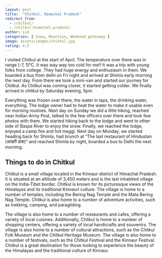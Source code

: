 ```yaml
---
layout: post
title:  "Chitkul, Himachal Pradesh"
redirect_from:
  - /chitkul/
  - /chitkul-himachal-pradesh/
author: sid
categories: [ Snow, Mountain, Weekend gateaway ]
image: assets/images/chitkul.jpg
rating: 4.5
---
```

I visited Chitkul at the start of April. The temperature over there was in range [-7, 1]°C. It was way way too cold for me!! It was a trip with young folks from college. They had huge energy and enthusiasm in them. We boarded a bus from delhi on Fri night and arrived at Shimla early morning the next day. From there we took a mini-van and started our journey for Chitkul. As Chitkul was coming closer, it started getting colder. We finally arrived in chitkul by Saturday evening, 5pm.

Everything was frozen over there, the water in taps, the drinking water, everything. The lodge owner had to heat the water to make it usable even for morning routines. Next day on Sunday we did a little hiking, reached near Indian Army Post, talked to the few officers over there and took few photos with them. We started hiking back to the lodge and went to other side of Baspa River to enjoy the snow. Finally, we reached the lodge, enjoyed a camp fire and hot maggi. Next day on Monday, we started heading back for Shimla, had brunch at “The last restaurant of Hindustan (आखरी ढाबा)” and reached Shimla by night, boarded a bus to Delhi the next morning.

<h2>Things to do in Chitkul</h2>

Chitkul is a small village located in the Kinnaur district of Himachal Pradesh. It is situated at an altitude of 3,450 meters and is the last inhabited village on the India-Tibet border. Chitkul is known for its picturesque views of the Himalayas and its traditional Kinnauri culture. The village is home to a number of temples, including the Bering Nag Temple and the Mata Bering Nag Temple. Chitkul is also home to a number of adventure activities, such as trekking, camping, and paragliding. 

The village is also home to a number of restaurants and cafes, offering a variety of local cuisines. Additionally, Chitkul is home to a number of shopping centers, offering a variety of local handicrafts and souvenirs. The village is also home to a number of cultural attractions, such as the Chitkul Folk Museum and the Chitkul Heritage Museum. The village is also home to a number of festivals, such as the Chitkul Festival and the Kinnaur Festival. Chitkul is a great destination for those looking to experience the beauty of the Himalayas and the traditional culture of Kinnaur.


<div class="pa-carousel-widget" style="width:100%; height:480px; display:none;"
  data-link="https://traveltriangle.com/blog/things-to-do-in-chitkul/"
  data-title="Snaps during Chitkul trip"
  data-delay="3">
  <object data="https://lh3.googleusercontent.com/C4gce3Ph-7-4AxhcuYzKFsa7aRjru1SZNzXkRtVdydf4bBU_MyfoYtfjwwLf0kif98q1s4nqmMq2jFlE4SWeAih5ZSa6gcmAbDH5e1MWJGcBeOjiRnryuYDMzbjasvJ91f9KBlFy2gg=w1920-h1080"></object>
  <object data="https://lh3.googleusercontent.com/WA7ImKCJ3ELsUl1zYwvjqrBSK2SCpuhfOflV3ESkv67aqrXaQMjwNvhlrAynS-mwkOe_DgG_BGfrSPaeaAGs3k9JrVpwtCNWG0BaAlAn8GdwE8VcPrfUyHOREBD_V3wDBda3-aq2_nc=w1920-h1080"></object>
  <object data="https://lh3.googleusercontent.com/DAve-2KIo31tOgKYiDtUzgtMIlMcz6sxFi7_KoN0onP7hW_P-gKWQ8YgOs5mLEj4Mm43hE7hnzTPfodpjFvL_yeEGZrfRqf6fIZiEShnqv3FV-bsQU7uPzKZGLIw5cPwJCGJ2NGTssE=w1920-h1080"></object>
  <object data="https://lh3.googleusercontent.com/1bUp_KjB-ryDjWWkR0MJrw_ux-3XNdlpkFCjkPNdb9bGJuOQeo23Yo6yIGj0YXB8GB4CcE1tOpE3u1R4OXrp41wvRwNf4esALKQnP7TGdOLdjo8l5tY0xQpqHG3Dk9c4khqpv9MEdXU=w1920-h1080"></object>
  <object data="https://lh3.googleusercontent.com/Uma6mlzHlZGn-wBCpTuaha8neURzv1_AU6Pz6NDKdT3qeu18JdOamjwUr9QCfeeWDZrTL9q2MiD5qwZ1bMz5VUvOHAK_JP4noXm4BtacmiyqMtQqZUTIW3sKCi1jizrMLMTRw8bBiUs=w1920-h1080"></object>
  <object data="https://lh3.googleusercontent.com/ToTTWUcfuVopS8fV_hP5UMy9B06Kxp4FEjU11T0lyPrLQif2H70jcM7qMeAw29qUFqpMgdgYGQyowjGhY-mWf8vmS_V1OWibOBVNUIXtQgrmWBHcaoF5nENAw692Os3-K_Y3P9czYD8=w1920-h1080"></object>
  <object data="https://lh3.googleusercontent.com/Vob-QKdVh-mEMqwryumvIB4DfAGJEmEcx1YPS2DEP_nEa810ck8wJ1MEPBOS-AtuQsn_MEWhckhfChr9OfA_bH_bBZ95XvgmKWARWzdN8zigdUDUlxJFqsEvNWl5OlYTzd357nqZIeY=w1920-h1080"></object>
  <object data="https://lh3.googleusercontent.com/Oo9tRaHSVf6h8hGrNPdPgB6wocqroy4z2Dp0p38ede92bpES14IHUjcka9ViBFTCqGLoMB4o8minibPlRm8RSWJ8A1-jyWsFVTC8TTW9ej_wcDmBVHpUhSmYxbvGZ-xLYqKgLRpqklM=w1920-h1080"></object>
  <object data="https://lh3.googleusercontent.com/KOFJ3SsjrW9LJQ2i5zxov9wzmP-N5gYsrJ3MdPnBd2s2CI6-jCANV5cj2GaUXnL7a3BdipSKT-KAlqm-h9cNx1lVKsqJtPqd4Upql6MOPyv0Yd-mU7NCuSSmh_Aw0XWtcaFiQoLEbiM=w1920-h1080"></object>
  <object data="https://lh3.googleusercontent.com/OGE7BH1FRzHohwQGJgHZ0XFD4ln-sVe10bdz3DSq8ie4OS6hksjkisJ5j2KC8-IQksFmkHsrYQzQed4NwP4quvBj9uEGmMXfkw2aTDCs0-oZH2cMpmZhEc67L0_7W3eThCvjB1Zxomw=w1920-h1080"></object>
  <object data="https://lh3.googleusercontent.com/bx4_PfHdl5D9unnCA7jbOSqLNecWld4e8wboHjyzYcvRqZsQVsMqhdbJhEMkydWtF0NjUKPtKLjicv6jT0_piK2J8ucxTNiauEiGdVxKVCnYhrCokn4729CwAC2zUSlUKDbX96G5ncw=w1920-h1080"></object>
  <object data="https://lh3.googleusercontent.com/Lf-VzH5du1ny2dCJMwcOG96x27CjANP6LOF6bkbWZG2bUXreh0ioWfGKXjkmu6zGhQtZ9PztBB7Qqs02igIDU3kfTwzthMbwBa2h50ioLfRb5CLQX3gpbISyAWCaduLfAbJ9bZYmows=w1920-h1080"></object>
  <object data="https://lh3.googleusercontent.com/gLGpgyhvK4_Q5faagN0KhtPKQzdpNEYLsEfOa7micsnillE1Miwm1xYUUeHoT4ea6RiBBdaoE46NvUgqsVKivaeA5qoJ2FvMufBCn5k6hODm5zDjSEhIALJ5UM6HrdKZBBOthbtk1NU=w1920-h1080"></object>
  <object data="https://lh3.googleusercontent.com/tnBq40nSIKki0EOsJ0PDVxWjWtC704twtFBs7gmtfA3yi2wIHegrQclc7SvdodDptG2EJypbwbZ3rGKEMK6nw_5tk3BxYN4OTocYDmuQYERJXA_ZzOeucpEfooCfbFhyvJ73RjdRkug=w1920-h1080"></object>
  <object data="https://lh3.googleusercontent.com/1PImksEv_fCfg2wSCdpe_YfBeF-sQHcbsHq739CBYT2KxnxJq_sVt1UF09_1FW8R_5fO5vks7Ec9Yv9cBFvdHR-96tb9-40HXZP531z2X9wBTHIqNadV-WH2REeQpOqFENzvQJC7xig=w1920-h1080"></object>
  <object data="https://lh3.googleusercontent.com/Rez8zchBvw_eE3RohdxlvxljMNsg20q5Z4GZmOnFj5gnzCPpM8U8EHlamrq3d4dExiUf8_2kl9qyQikOsBN1MIbm3kX2oeemz78qby7kEwmqH22vjJ9Cobj-w0pMxEy_5IiauXpv9JE=w1920-h1080"></object>
  <object data="https://lh3.googleusercontent.com/jtoyCixAhDERYILnSUn3Ic7sa6hqjqCF1r9TB16L2xZ4y_MZkyxt8FgUQQspbQydTNYo9YWD5Bm88xj8971MW_hYTJG8FrHYOV6a5FGDq1D6DIqhL4px8B0Djof7oVu4BzXVvqR3gd8=w1920-h1080"></object>
  <object data="https://lh3.googleusercontent.com/9LDL51dCKykwg0MVCS36LXzNyBod5Za6Ldm0JWzUtSoQJXeaCB8iNFgS7HZytBmluYlFT391zGAUGVJT1zZWW8vTGzstDqLsF8s-I802dvCLBD7HZFCgVyHhzq5r_1yr2y0aNdPeLmE=w1920-h1080"></object>
  <object data="https://lh3.googleusercontent.com/vTO-JB7kZTNc2m1ZZoTuI_8e1p0LDlHHAC3dJMKuVZbrjDyRGPFZPX3XtwZcnkAxCeYTAe0KTnk4YJ8FRlbgI1afnhfJrjdRJCrFZbG6Oz9GVDjM8n8-r8z9zpoQ3xrEyfn26IxlnNs=w1920-h1080"></object>
  <object data="https://lh3.googleusercontent.com/BqdNyHY2jTxXS_vrbc2HPFm3vAA1OySJFJAimSipxmTt2aar068K52SIyBAWqM0Q0KZJaeYFtJR4RF7VenuzDFQ-EmSx1zw87n--pytT1-yUq-wCW42QZpnOhGT0edw4I3SzjhhE15A=w1920-h1080"></object>
  <object data="https://lh3.googleusercontent.com/QOhTWEZmcHR3xour-WC4SO8AlhcBb6EgLSBE3bhjzdFFofiHGTjtpg_tATvxwnH8ovE2VPCARrcGt-7iViyV9oIhZLuaBa_0Z5kmD6n-UiqHZVbK13gLRUNHT_sj0nVzovIQTAnPbzg=w1920-h1080"></object>
  <object data="https://lh3.googleusercontent.com/nJ9rJtzfpc0HgfcDT63UhWK2ZYyqozSga2K_1c_Y7Sd2SJFFYxwHLP_6Cpxs6h5zt2pbyHcADMgW2x04MhPW9BIz-jkX7P93Tru_meK7mAGB_y6DZ13lACwaosRhl5bC7UBkhW5PX1M=w1920-h1080"></object>
  <object data="https://lh3.googleusercontent.com/fNkHo-laFeohIK8AxnpR7QTAzN86RMOw-nqVlEktkCmPlIMQ48Z2-Eb9ewvipb-kgGmk6q2h1eblw2POGeEyU4ucp4KZkzejCujfO5sACYwsgbI2aMr_JRwx0H5kVPui3hsI6ibeAjQ=w1920-h1080"></object>
  <object data="https://lh3.googleusercontent.com/Zf4DPSx48Otct2hpewI9Mfokvr1EH1H5g6ftSqUJrl0vmOMGNaZ4nwOzERfFUuIpSzx5rsijZyBL_dl3mnrACvlEoFWyRhbl9fTBHE7mdjVRaLla-ciEFS7NE5DGS7E7cFWG7psBZMw=w1920-h1080"></object>
  <object data="https://lh3.googleusercontent.com/bjDRPkkaNJ0d-Oud0FeCojzkhkH_Bu0x5KLMyX8i8IJKfITHTM--Jqh1xF5akQfgn14-4SIvJV4bmB6SF1b9HZhPVlmIPc4zKGuRSBISSiTOYBuzk4Fpbxzdmoo4n-Yk_Gro8cj6YLQ=w1920-h1080"></object>
  <object data="https://lh3.googleusercontent.com/H70d3KGvu-4ghr0FdOAEE1vzhLXwYcelhY8U8rHBWdcBs0eLPkrJXD73emI-hZ7CQ0velAwl1CoGaLVqsEfFTeJ2034BXiJ7St6D2ck-Z6jnjwIO9PiVjgpmXSAJBx8Y546gF_YWJdU=w1920-h1080"></object>
  <object data="https://lh3.googleusercontent.com/nehZ_YmvzZ1t18MD65yH0fhud7BJeg0ruzNa8lgjlaFS08BYuASM4lqiJsieohqUMSQG8PGh4DLIOsXcKLs2A4q5xaTHiS5r8yxrpnMA-voXGWr7s9CP-oFVFsVk6juiGlJfYMjeo_o=w1920-h1080"></object>
  <object data="https://lh3.googleusercontent.com/AREzLkTJScBOBarnFE0zbHg0tn2VyyELx5JJPQ2oVAJiCkH8J7R2GNEVRgIdDoAJdOq6S-tyaojj6sedRrjVjvG5OdH0F6b8CS4IU2-rxefXQ0i9VnCQyaRtsXjrSp1jKwb2Ao0_baU=w1920-h1080"></object>
  <object data="https://lh3.googleusercontent.com/3IZ0dzYxUhuVkEiiSo2oMCKSxPioCMEEAbLXjjDN62tBxvR7ng-3sgzAH604hw6SCNW8R-sE2hMDa2X-ZZU2OzkAmEE-EBmyzLxpKU_NAJnX3h2luwklLvhihJmpMNkUCAldMDpX2TM=w1920-h1080"></object>
  <object data="https://lh3.googleusercontent.com/UwkMDnSAPX0XKi-Z_cWDG5mOAcEdp3XCUPZqoevH6kKXk15rMKCEMotKFvUJzgONoI3P0RERpmxE8IuRe0O_S3kxnvC-sZWVcnXJ5PCeTlK0pZjWKKIl1c8FYNw-_LLrPJY3OwqdOG4=w1920-h1080"></object>
  <object data="https://lh3.googleusercontent.com/DHhVs9HWH8mU2GMyScbSgZeJmlintfDPOj8Zfu3ChmJszIVsi2F8CfTdsCd23y_ehWgWgTTdFzrkQohz6vj9Y13h0M8cW875fM-f9yG3W7DB_DOE9LB07V6ZrpLv3_fILz42pDtzIok=w1920-h1080"></object>
  <object data="https://lh3.googleusercontent.com/uLiZ7JT61AQY-CdRxTdbwhZKiwoTtRGYRPYZkTEnK4_0SdVDL3Mi6yHphvMpR9p1vJhNb-bDCEbwIMGFdAN0oldvsUTxvwPZ1cQCtIl3M8CXjzZyKLMSQrt8Lpl-hLeasVTQQYsRL8M=w1920-h1080"></object>
</div><Br/>